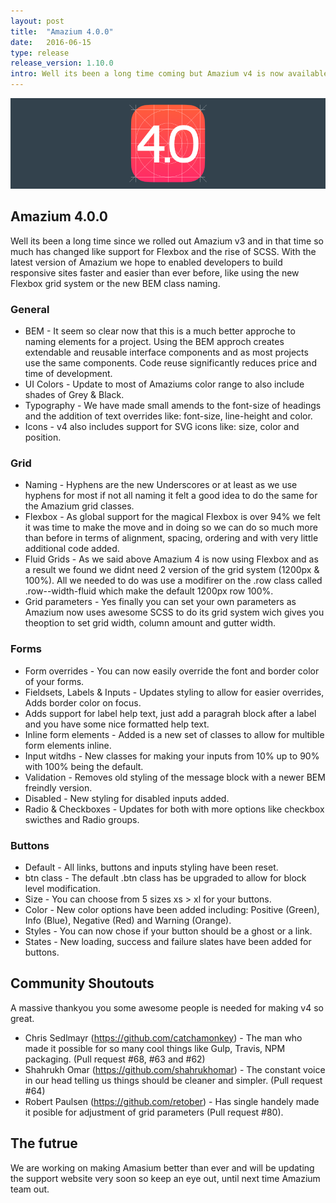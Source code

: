 ```yaml
---
layout: post
title:  "Amazium 4.0.0"
date:   2016-06-15
type: release
release_version: 1.10.0
intro: Well its been a long time coming but Amazium v4 is now available.
---
```


![Introducing Owly](img/amazium4.png)

## Amazium 4.0.0
Well its been a long time since we rolled out Amazium v3 and in that time so much has changed like support for Flexbox and the rise of SCSS. With the latest version of Amazium we hope to enabled developers to build responsive sites faster and easier than ever before, like using the new Flexbox grid system or the new BEM class naming.

### General
 * BEM - It seem so clear now that this is a much better approche to naming elements for a project. Using the BEM approch creates extendable and reusable interface components and as most projects use the same components. Code reuse significantly reduces price and time of development.
 * UI Colors - Update to most of Amaziums color range to also include shades of Grey & Black.
 * Typography - We have made small amends to the font-size of headings and the addition of text overrides like: font-size, line-height and color.
 * Icons - v4 also includes support for SVG icons like: size, color and position.

### Grid
 * Naming - Hyphens are the new Underscores or at least as we use hyphens for most if not all naming it felt a good idea to do the same for the Amazium grid classes.
 * Flexbox - As global support for the magical Flexbox is over 94% we felt it was time to make the move and in doing so we can do so much more than before in terms of alignment, spacing, ordering and with very little additional code added.
 * Fluid Grids - As we said above Amazium 4 is now using Flexbox and as a result we found we didnt need 2 version of the grid system (1200px & 100%). All we needed to do was use a modifirer on the .row class called .row--width-fluid which make the default 1200px row 100%.
 * Grid parameters - Yes finally you can set your own parameters as Amazium now uses awesome SCSS to do its grid system wich gives you theoption to set grid width, column amount and gutter width.

### Forms
 * Form overrides - You can now easily override the font and border color of your forms.
 * Fieldsets, Labels & Inputs - Updates styling to allow for easier overrides, Adds border color on focus.
 * Adds support for label help text, just add a paragrah block after a label and you have some nice formatted help text.
 * Inline form elements - Added is a new set of classes to allow for multible form elements inline.
 * Input witdhs - New classes for making your inputs from 10% up to 90% with 100% being the default. 
 * Validation - Removes old styling of the message block with a newer BEM freindly version.
 * Disabled - New styling for disabled inputs added.
 * Radio & Checkboxes - Updates for both with more options like checkbox swicthes and Radio groups.

### Buttons
 * Default - All links, buttons and inputs styling have been reset.
 * btn class - The default .btn class has be upgraded to allow for block level modification.
 * Size - You can choose from 5 sizes xs > xl for your buttons.
 * Color - New color options have been added including: Positive (Green), Info (Blue), Negative (Red) and Warning (Orange).
 * Styles - You can now chose if your button should be a ghost or a link.
 * States - New loading, success and failure slates have been added for buttons.

 ## Community Shoutouts
 A massive thankyou you some awesome people is needed for making v4 so great.

 * Chris Sedlmayr (https://github.com/catchamonkey) - The man who made it possible for so many cool things like Gulp, Travis, NPM packaging. (Pull request #68, #63 and #62)
 * Shahrukh Omar (https://github.com/shahrukhomar) - The constant voice in our head telling us things should be cleaner and simpler. (Pull request #64)
 * Robert Paulsen (https://github.com/retober) - Has single handely made it posible for adjustment of grid parameters (Pull request #80).

## The futrue
We are working on making Amasium better than ever and will be updating the support website very soon so keep an eye out, until next time Amazium team out.










